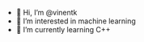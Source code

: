 - 👋 Hi, I’m @vinentk
- 👀 I’m interested in machine learning
- 🌱 I’m currently learning C++

<!---
vinentk/vinentk is a ✨ special ✨ repository because its `README.md` (this file) appears on your GitHub profile.
You can click the Preview link to take a look at your changes.
--->
